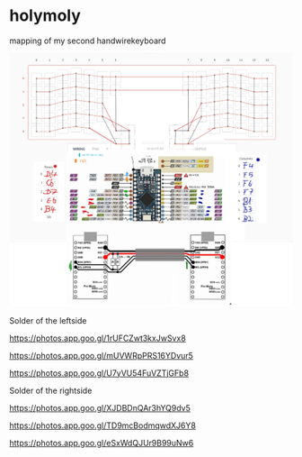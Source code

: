 # holymoly
mapping of my second handwirekeyboard

![wirering.png](wirering.png)


Solder of the leftside 

https://photos.app.goo.gl/1rUFCZwt3kxJwSvx8

https://photos.app.goo.gl/mUVWRpPRS16YDvur5

https://photos.app.goo.gl/U7yVU54FuVZTjGFb8


Solder of the rightside

https://photos.app.goo.gl/XJDBDnQAr3hYQ9dv5

https://photos.app.goo.gl/TD9mcBodmqwdXJ6Y8

https://photos.app.goo.gl/eSxWdQJUr9B99uNw6
